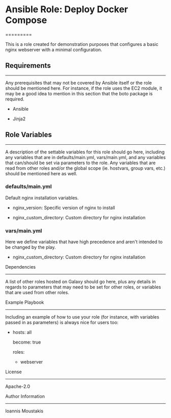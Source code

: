 # Ansible Role: Deploy Docker Compose

=========               

 

This is a role created for demonstration purposes that configures a basic nginx webserver with a minimal configuration.

 

## Requirements

------------

 

Any prerequisites that may not be covered by Ansible itself or the role should be mentioned here. For instance, if the role uses the EC2 module, it may be a good idea to mention in this section that the boto package is required.

 

* Ansible

* Jinja2

 

## Role Variables

--------------

 

A description of the settable variables for this role should go here, including any variables that are in defaults/main.yml, vars/main.yml, and any variables that can/should be set via parameters to the role. Any variables that are read from other roles and/or the global scope (ie. hostvars, group vars, etc.) should be mentioned here as well.

 

### defaults/main.yml

Default nginx installation variables.

 

* nginx_version: Specific version of nginx to install

* nginx_custom_directory: Custom directory for nginx installation

 

### vars/main.yml

Here we define variables that have high precedence and aren't intended to be changed by the play.

 

* nginx_custom_directory: Custom directory for nginx installation

 

Dependencies

------------

 

A list of other roles hosted on Galaxy should go here, plus any details in regards to parameters that may need to be set for other roles, or variables that are used from other roles.

 

Example Playbook

----------------

 

Including an example of how to use your role (for instance, with variables passed in as parameters) is always nice for users too:

 

   - hosts: all

     become: true

     roles:

       - webserver

 

License

-------

 

Apache-2.0

 

Author Information

------------------

 

Ioannis Moustakis